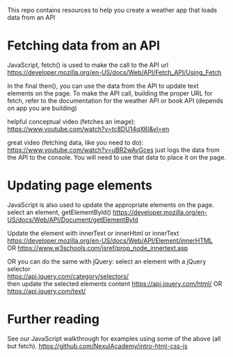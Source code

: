 
This repo contains resources to help you create a weather app that loads data from an API

Fetching data from an API
=========================

JavaScript, fetch() is used to make the call to the API url
https://developer.mozilla.org/en-US/docs/Web/API/Fetch_API/Using_Fetch 

In the final then(), you can use the data from the API to update text elements on the page.
To make the API call, building the proper URL for fetch, refer to the documentation for the weather API or book API (depends on app you are building) 

helpful conceptual video (fetches an image):  
https://www.youtube.com/watch?v=tc8DU14qX6I&vl=en

great video (fetching data, like you need to do):  
https://www.youtube.com/watch?v=uBR2wAvGces
just logs the data from the API to the console. You will need to use that data to place it on the page.

Updating page elements
======================

JavaScript is also used to update the appropriate elements on the page.
select an element, getElementById()
https://developer.mozilla.org/en-US/docs/Web/API/Document/getElementById 

Update the  element with innerText or innerHtml or innerText
https://developer.mozilla.org/en-US/docs/Web/API/Element/innerHTML  
OR
https://www.w3schools.com/jsref/prop_node_innertext.asp  

OR you can do the same with jQuery:
 select an element with a jQuery selector  
https://api.jquery.com/category/selectors/   
then update the selected elements content
https://api.jquery.com/html/ 
OR
https://api.jquery.com/text/  

Further reading
===============

See our JavaScript walkthrough for examples using some of the above (all but fetch).
https://github.com/NexulAcademy/intro-html-css-js  